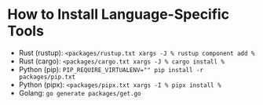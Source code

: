 # How to Install Language-Specific Tools

- Rust (rustup): `<packages/rustup.txt xargs -J % rustup component add %`
- Rust (cargo): `<packages/cargo.txt xargs -J % cargo install %`
- Python (pip): `PIP_REQUIRE_VIRTUALENV="" pip install -r packages/pip.txt`
- Python (pipx): `<packages/pipx.txt xargs -I % pipx install %`
- Golang: `go generate packages/get.go`
